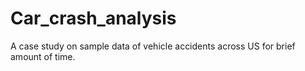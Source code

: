 # Car_crash_analysis
A case study on sample data of vehicle accidents across US for brief amount of time.
